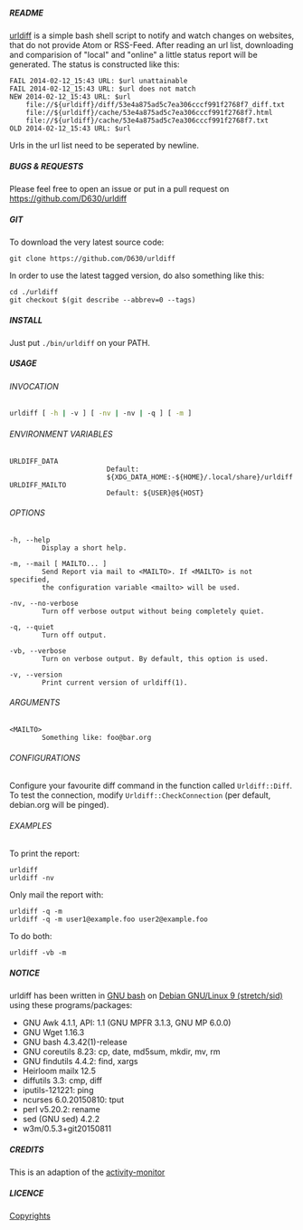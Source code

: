 ##### README

[urldiff](https://github.com/d630/urldiff) is a simple bash shell script to notify and watch changes on websites, that do not provide Atom or RSS-Feed. After reading an url list, downloading and comparision of "local" and "online" a little status report will be generated. The status is constructed like this:

```
FAIL 2014-02-12_15:43 URL: $url unattainable
FAIL 2014-02-12_15:43 URL: $url does not match
NEW 2014-02-12_15:43 URL: $url
    file://${urldiff}/diff/53e4a875ad5c7ea306cccf991f2768f7_diff.txt
    file://${urldiff}/cache/53e4a875ad5c7ea306cccf991f2768f7.html
    file://${urldiff}/cache/53e4a875ad5c7ea306cccf991f2768f7.txt
OLD 2014-02-12_15:43 URL: $url
```

Urls in the url list need to be seperated by newline.

##### BUGS & REQUESTS

Please feel free to open an issue or put in a pull request on https://github.com/D630/urldiff

##### GIT

To download the very latest source code:

```
git clone https://github.com/D630/urldiff
```

In order to use the latest tagged version, do also something like this:

```
cd ./urldiff
git checkout $(git describe --abbrev=0 --tags)
```

##### INSTALL

Just put `./bin/urldiff` on your PATH.

##### USAGE

###### INVOCATION

```sh
urldiff [ -h | -v ] [ -nv | -nv | -q ] [ -m ]
```

###### ENVIRONMENT VARIABLES

```
URLDIFF_DATA
                        Default:
                        ${XDG_DATA_HOME:-${HOME}/.local/share}/urldiff
URLDIFF_MAILTO
                        Default: ${USER}@${HOST}
```

###### OPTIONS

```
-h, --help
        Display a short help.

-m, --mail [ MAILTO... ]
        Send Report via mail to <MAILTO>. If <MAILTO> is not specified,
        the configuration variable <mailto> will be used.

-nv, --no-verbose
        Turn off verbose output without being completely quiet.

-q, --quiet
        Turn off output.

-vb, --verbose
        Turn on verbose output. By default, this option is used.

-v, --version
        Print current version of urldiff(1).
```

###### ARGUMENTS

```
<MAILTO>
        Something like: foo@bar.org
```

###### CONFIGURATIONS

Configure your favourite diff command in the function called `Urldiff::Diff`. To test the connection, modify `Urldiff::CheckConnection` (per default, debian.org will be pinged).

###### EXAMPLES

To print the report:

```
urldiff
urldiff -nv
```

Only mail the report with:

```
urldiff -q -m
urldiff -q -m user1@example.foo user2@example.foo
```

To do both:

```
urldiff -vb -m
```

##### NOTICE

urldiff has been written in [GNU bash](http://www.gnu.org/software/bash/) on [Debian GNU/Linux 9 (stretch/sid)](https://www.debian.org) using these programs/packages:

- GNU Awk 4.1.1, API: 1.1 (GNU MPFR 3.1.3, GNU MP 6.0.0)
- GNU Wget 1.16.3
- GNU bash 4.3.42(1)-release
- GNU coreutils 8.23: cp, date, md5sum, mkdir, mv, rm
- GNU findutils 4.4.2: find, xargs
- Heirloom mailx 12.5
- diffutils 3.3: cmp, diff
- iputils-121221: ping
- ncurses 6.0.20150810: tput
- perl v5.20.2: rename
- sed (GNU sed) 4.2.2
- w3m/0.5.3+git20150811

##### CREDITS

This is an adaption of the [activity-monitor](https://github.com/cmichi/activity-monitor)

##### LICENCE

[Copyrights](../master/doc/COPYRIGHT)
